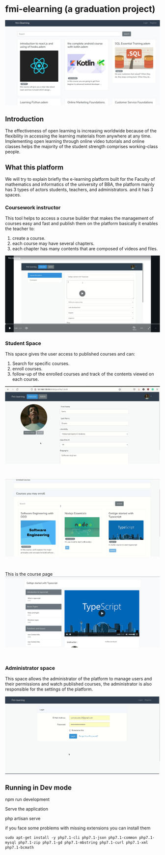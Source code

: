 # fmi-elearning (a graduation project)

![fmi-elearning](https://github.com/samyouaret/fmi-elearning/blob/master/public/images/fmi_learning.png)

## Introduction

The effectiveness of open learning is increasing worldwide because of the flexibility in accessing the learning materials from anywhere at any time. Implementing open learning through online video tutorials and online classes helps the majority of the student strength comprises working-class people.

## What this platform

We will try to explain briefly the e-learning platform built for the Faculty of mathematics and informatics of the university of BBA, the platform mainly has 3 types of actors students, teachers, and administrators. and it has 3 spaces.

### Coursework instructor

This tool helps to access a course builder that makes the management of courses easy and fast and publish them on the platform basically it enables the teacher to:
1. create a course.
2. each course may have several chapters.
3. each chapter has many contents that are composed of videos and files.

[![fmi learning](https://github.com/samyouaret/fmi-elearning/blob/master/public/images/canvas-player.png)](https://www.canva.com/design/DAE0fJzPSxQ/TP3OZIf_zM7mcfUZLRJrwg/watch?utm_content=DAE0fJzPSxQ&utm_campaign=designshare&utm_medium=link&utm_source=publishsharelink)

### Student Space

This space gives the user access to published courses and can:
1. Search for specific courses.
2. enroll courses.
3. follow-up of the enrolled courses and track of the contents viewed on each course.

![Profile page](https://github.com/samyouaret/fmi-elearning/blob/master/public/images/fmi-learning-profile.gif)

</br>

![Search for course](https://github.com/samyouaret/fmi-elearning/blob/master/public/images/fmi-learning-search.gif)

</br>

This is the course page ![Course page](https://github.com/samyouaret/fmi-elearning/blob/master/public/images/fmi-learning-course-page.png)

</br>

### Administrator space

This space allows the administrator of the platform to manage users and their permissions and watch published courses, the administrator is also responsible for the settings of the platform.

![adminstration space](https://github.com/samyouaret/fmi-elearning/blob/master/public/images/fmi-learning-adminstration.gif)

## Running in Dev mode

  npm run development

Serve the application

  php artisan serve

if you face some problems with missing extensions you can install them

    sudo apt-get install -y php7.1-cli php7.1-json php7.1-common php7.1-mysql php7.1-zip php7.1-gd php7.1-mbstring php7.1-curl php7.1-xml php7.1-bcmath
